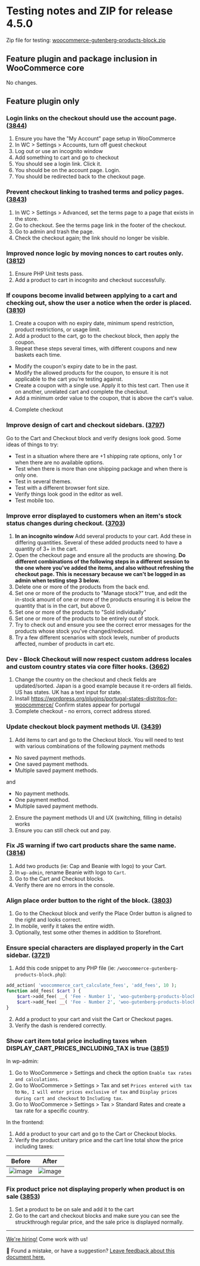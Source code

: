 # Testing notes and ZIP for release 4.5.0

Zip file for testing: [woocommerce-gutenberg-products-block.zip](https://github.com/woocommerce/woocommerce-gutenberg-products-block/files/5988965/woocommerce-gutenberg-products-block.zip)

## Feature plugin and package inclusion in WooCommerce core

No changes.

## Feature plugin only

### Login links on the checkout should use the account page. ([3844](https://github.com/woocommerce/woocommerce-gutenberg-products-block/pull/3844))

1. Ensure you have the "My Account" page setup in WooCommerce
2. In WC > Settings > Accounts, turn off guest checkout
3. Log out or use an incognito window
4. Add something to cart and go to checkout
5. You should see a login link. Click it.
6. You should be on the account page. Login.
7. You should be redirected back to the checkout page.

### Prevent checkout linking to trashed terms and policy pages. ([3843](https://github.com/woocommerce/woocommerce-gutenberg-products-block/pull/3843))

1. In WC > Settings > Advanced, set the terms page to a page that exists in the store.
2. Go to checkout. See the terms page link in the footer of the checkout.
3. Go to admin and trash the page.
4. Check the checkout again; the link should no longer be visible.

### Improved nonce logic by moving nonces to cart routes only. ([3812](https://github.com/woocommerce/woocommerce-gutenberg-products-block/pull/3812))

1. Ensure PHP Unit tests pass.
2. Add a product to cart in incognito and checkout successfully.

### If coupons become invalid between applying to a cart and checking out, show the user a notice when the order is placed. ([3810](https://github.com/woocommerce/woocommerce-gutenberg-products-block/pull/3810))

1. Create a coupon with no expiry date, minimum spend restriction, product restrictions, or usage limit.
2. Add a product to the cart, go to the checkout block, then apply the coupon.
3. Repeat these steps several times, with different coupons and new baskets each time.

-   Modify the coupon's expiry date to be in the past.
-   Modify the allowed products for the coupon, to ensure it is not applicable to the cart you're testing against.
-   Create a coupon with a single use. Apply it to this test cart. Then use it on another, unrelated cart and complete the checkout.
-   Add a minimum order value to the coupon, that is above the cart's value.

4. Complete checkout

### Improve design of cart and checkout sidebars. ([3797](https://github.com/woocommerce/woocommerce-gutenberg-products-block/pull/3797))

Go to the Cart and Checkout block and verify designs look good. Some ideas of things to try:

-   Test in a situation where there are +1 shipping rate options, only 1 or when there are no available options.
-   Test when there is more than one shipping package and when there is only one.
-   Test in several themes.
-   Test with a different browser font size.
-   Verify things look good in the editor as well.
-   Test mobile too.

### Improve error displayed to customers when an item's stock status changes during checkout. ([3703](https://github.com/woocommerce/woocommerce-gutenberg-products-block/pull/3703))

1. **In an incognito window** Add several products to your cart. Add these in differing quantities. Several of these added products need to have a quantity of 3+ in the cart.
2. Open the checkout page and ensure all the products are showing. **Do different combinations of the following steps in a different session to the one where you've added the items, and also without refreshing the checkout page. This is necessary because we can't be logged in as admin when testing step 3 below.**
3. Delete one or more of the products from the back end.
4. Set one or more of the products to "Manage stock?" true, and edit the in-stock amount of one or more of the products ensuring it is below the quantity that is in the cart, but above 0.
5. Set one or more of the products to "Sold individually"
6. Set one or more of the products to be entirely out of stock.
7. Try to check out and ensure you see the correct error messages for the products whose stock you've changed/reduced.
8. Try a few different scenarios with stock levels, number of products affected, number of products in cart etc.

### Dev - Block Checkout will now respect custom address locales and custom country states via core filter hooks. ([3662](https://github.com/woocommerce/woocommerce-gutenberg-products-block/pull/3662))

1. Change the country on the checkout and check fields are updated/sorted. Japan is a good example because it re-orders all fields. US has states. UK has a text input for state.
2. Install <https://wordpress.org/plugins/portugal-states-distritos-for-woocommerce/> Confirm states appear for portugal
3. Complete checkout - no errors, correct address stored.

### Update checkout block payment methods UI. ([3439](https://github.com/woocommerce/woocommerce-gutenberg-products-block/pull/3439))

1. Add items to cart and go to the Checkout block. You will need to test with various combinations of the following payment methods

-   No saved payment methods.
-   One saved payment methods.
-   Multiple saved payment methods.

and

-   No payment methods.
-   One payment method.
-   Multiple saved payment methods.

2. Ensure the payment methods UI and UX (switching, filling in details) works
3. Ensure you can still check out and pay.

### Fix JS warning if two cart products share the same name. ([3814](https://github.com/woocommerce/woocommerce-gutenberg-products-block/pull/3814))

1. Add two products (ie: Cap and Beanie with logo) to your Cart.
2. In `wp-admin`, rename Beanie with logo to `Cart`.
3. Go to the Cart and Checkout blocks.
4. Verify there are no errors in the console.

### Align place order button to the right of the block. ([3803](https://github.com/woocommerce/woocommerce-gutenberg-products-block/pull/3803))

1. Go to the Checkout block and verify the Place Order button is aligned to the right and looks correct.
2. In mobile, verify it takes the entire width.
3. Optionally, test some other themes in addition to Storefront.

### Ensure special characters are displayed properly in the Cart sidebar. ([3721](https://github.com/woocommerce/woocommerce-gutenberg-products-block/pull/3721))

1. Add this code snippet to any PHP file (ie: `/woocommerce-gutenberg-products-block.php`):

```php
add_action( 'woocommerce_cart_calculate_fees', 'add_fees', 10 );
function add_fees( $cart ) {
	$cart->add_fee( __( 'Fee - Number 1', 'woo-gutenberg-products-block' ), 100, true );
	$cart->add_fee( __( 'Fee - Number 2', 'woo-gutenberg-products-block' ), 100, true );
}
```

2. Add a product to your cart and visit the Cart or Checkout pages.
3. Verify the dash is rendered correctly.

### Show cart item total price including taxes when DISPLAY_CART_PRICES_INCLUDING_TAX is true ([3851](https://github.com/woocommerce/woocommerce-gutenberg-products-block/pull/3851))

In wp-admin:

1. Go to WooCommerce > Settings and check the option `Enable tax rates and calculations`.
2. Go to WooCommerce > Settings > Tax and set `Prices entered with tax` to `No, I will enter prices exclusive of tax` and `Display prices during cart and checkout` to `Including tax`.
3. Go to WooCommerce > Settings > Tax > Standard Rates and create a tax rate for a specific country.

In the frontend:

1. Add a product to your cart and go to the Cart or Checkout blocks.
2. Verify the product unitary price and the cart line total show the price including taxes:

| Before                                                                                                         | After                                                                                                          |
| -------------------------------------------------------------------------------------------------------------- | -------------------------------------------------------------------------------------------------------------- |
| ![image](https://user-images.githubusercontent.com/3616980/108037796-5ddb4f80-703a-11eb-9656-cac05a57b8c5.png) | ![image](https://user-images.githubusercontent.com/3616980/108038392-10abad80-703b-11eb-8c96-52e1c0f2341f.png) |

### Fix product price not displaying properly when product is on sale ([3853](https://github.com/woocommerce/woocommerce-gutenberg-products-block/pull/3853))

1. Set a product to be on sale and add it to the cart
2. Go to the cart and checkout blocks and make sure you can see the struckthrough regular price, and the sale price is displayed normally.

<!-- FEEDBACK -->

---

[We're hiring!](https://woocommerce.com/careers/) Come work with us!

🐞 Found a mistake, or have a suggestion? [Leave feedback about this document here.](https://github.com/woocommerce/woocommerce-gutenberg-products-block/issues/new?assignees=&labels=type%3A+documentation&template=--doc-feedback.md&title=Feedback%20on%20./docs/testing/releases/450.md)

<!-- /FEEDBACK -->
